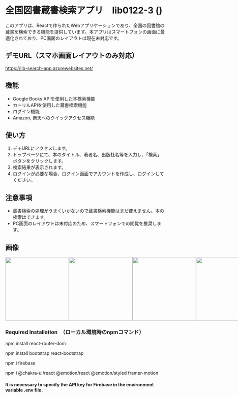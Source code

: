 # 全国図書蔵書検索アプリ　lib0122-3 ()

このアプリは、Reactで作られたWebアプリケーションであり、全国の図書館の蔵書を検索できる機能を提供しています。本アプリはスマートフォンの画面に最適化されており、PC画面のレイアウトは現在未対応です。

## デモURL（スマホ画面レイアウトのみ対応）
https://lib-search-app.azurewebsites.net/

## 機能
- Google Books APIを使用した本検索機能
- カーリルAPIを使用した蔵書検索機能
- ログイン機能
- Amazon, 楽天へのクイックアクセス機能

## 使い方
1. デモURLにアクセスします。
2. トップページにて、本のタイトル、著者名、出版社名等を入力し、「検索」ボタンをクリックします。
3. 検索結果が表示されます。
4. ログインが必要な場合、ログイン画面でアカウントを作成し、ログインしてください。

## 注意事項
- 蔵書検索の処理がうまくいかないので蔵書検索機能はまだ使えません。本の検索はできます。
- PC画面のレイアウトは未対応のため、スマートフォンでの閲覧を推奨します。


## 画像
<div style="display:flex;">
  <img src="https://user-images.githubusercontent.com/48282517/236221006-7bbc9138-f274-495f-8af4-a2b1095d9530.PNG" width="200" />
  <img src="https://user-images.githubusercontent.com/48282517/236220998-372d5c2f-6b17-457c-8853-4fb0df349d6e.PNG" width="200" />
  <img src="https://user-images.githubusercontent.com/48282517/236220991-eb19afc7-4eb6-4b40-b98a-3e932332f305.PNG" width="200" />
  <img src="https://user-images.githubusercontent.com/48282517/236220984-142a191b-a790-4eb6-811d-f2d84de3f0d7.PNG" width="200" />
  <img src="https://user-images.githubusercontent.com/48282517/236220977-6a1d8a9d-8536-4bd4-b5cc-df87040ec449.PNG" width="200" />
  <img src="https://user-images.githubusercontent.com/48282517/236220976-8210b3bf-4a15-4b85-9894-8a2673d7d4df.PNG" width="200" />
</div>




### Required Installation　（ローカル環境時のnpmコマンド）
npm install react-router-dom

npm install bootstrap react-bootstrap

npm i firebase

npm i @chakra-ui/react @emotion/react @emotion/styled framer-motion

#### It is necessary to specify the API key for Firebase in the environment variable .env file.
